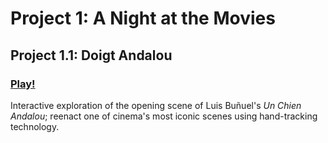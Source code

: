 # Project 1: A Night at the Movies

## Project 1.1: Doigt Andalou

### [Play!](https://ylliez.github.io/CART263/projects/proj01_movieNight/proj01_doigtAndalou/)

Interactive exploration of the opening scene of Luis Buñuel's *Un Chien Andalou*; reenact one of cinema's most iconic scenes using hand-tracking technology.
